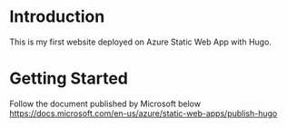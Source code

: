 # Introduction 
This is my first website deployed on Azure Static Web App with Hugo.

# Getting Started
Follow the document published by Microsoft below
https://docs.microsoft.com/en-us/azure/static-web-apps/publish-hugo

